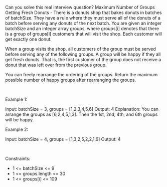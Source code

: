 Can you solve this real interview question? Maximum Number of Groups Getting Fresh Donuts - There is a donuts shop that bakes donuts in batches of batchSize. They have a rule where they must serve all of the donuts of a batch before serving any donuts of the next batch. You are given an integer batchSize and an integer array groups, where groups[i] denotes that there is a group of groups[i] customers that will visit the shop. Each customer will get exactly one donut.

When a group visits the shop, all customers of the group must be served before serving any of the following groups. A group will be happy if they all get fresh donuts. That is, the first customer of the group does not receive a donut that was left over from the previous group.

You can freely rearrange the ordering of the groups. Return the maximum possible number of happy groups after rearranging the groups.

 

Example 1:


Input: batchSize = 3, groups = [1,2,3,4,5,6]
Output: 4
Explanation: You can arrange the groups as [6,2,4,5,1,3]. Then the 1st, 2nd, 4th, and 6th groups will be happy.


Example 2:


Input: batchSize = 4, groups = [1,3,2,5,2,2,1,6]
Output: 4


 

Constraints:

 * 1 <= batchSize <= 9
 * 1 <= groups.length <= 30
 * 1 <= groups[i] <= 109